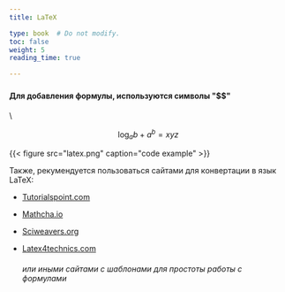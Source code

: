 ```yaml
---
title: LaTeX 

type: book  # Do not modify.
toc: false
weight: 5
reading_time: true

---
```


### 

#### Для добавления формулы, используются символы "$$"

\


$$
\log_{a}{b} + a^{b} = xyz
$$

{{< figure src="latex.png" caption="code example" >}}

Также, рекумендуется пользоваться сайтами для конвертации в язык LaTeX:


* [Tutorialspoint.com](https://www.tutorialspoint.com/latex_equation_editor.htm)

* [Mathcha.io](https://www.mathcha.io/)

* [Sciweavers.org](http://www.sciweavers.org/free-online-latex-equation-editor)

* [Latex4technics.com](https://www.latex4technics.com/)

  ###### или иными сайтами с шаблонами для простоты работы с формулами

